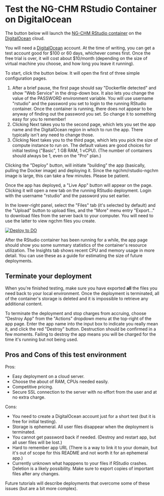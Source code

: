 # Test the NG-CHM RStudio Container on DigitalOcean

The button below will launch the [NG-CHM RStudio container](https://hub.docker.com/r/ngchm/rstudio-ngchm) on the [DigitalOcean](https://digitalocean.com) cloud.

You will need a [DigitalOcean](https://digitalocean.com) account.  At the time of writing, you can get a test account good for $100 or 60 days, whichever comes first.  Once the free trial is over, it will cost about $10/month (depending on the size of virtual machine you choose, and how long you leave it running).

To start, click the button below.  It will open the first of three simple configuration pages.

  1. After a brief pause, the first page should say "Dockerfile detected" and show "Web Service" in the drop-down box.  It also lets you change the value of the PASSWORD environment variable.  You will use username "rstudio" and the password you set to login to the running RStudio container.  Once the container is running, there does not appear to be anyway of finding out the password you set.  So change it to something easy for you to remember!
  2. Clicking Next takes you to the second page, which lets you set the app name and the DigitalOcean region in which to run the app.  There typically isn't any need to change those.
  3. Clicking Next takes you to the third page, which lets you pick the size of compute instance to run on.  The default values are good choices for initial testing ("Basic", 1 GB RAM, 1 vCPU).  (The number of containers should always be 1, even on the "Pro" plan.)

Clicking the "Deploy" button, will initiate "building" the app (basically, pulling the Docker image) and deploying it.  Since the ngchm/rstudio-ngchm image is large, this can take a few minutes.  Please be patient.

Once the app has deployed, a "Live App" button will appear on the page. Clicking it will open a new tab on the running RStudio deployment.  Login with the username "rstudio" and the password you set earlier.

In the lower-right panel, select the "Files" tab (it's selected by default) and the "Upload" button to upload files, and the "More" menu entry "Export..." to download files from the server back to your computer.  You will need to use the latter to view ngchm files you create.

[![Deploy to DO](https://www.deploytodo.com/do-btn-blue.svg)](https://cloud.digitalocean.com/apps/new?repo=https://github.com/bmbroom/do-test/tree/main)

After the RStudio container has been running for a while, the app page should show you some summary statistics of the container's resource utilization.  The Insights tab shows recent CPU and memory usage in more detail.  You can use these as a guide for estimating the size of future deployments.

## Terminate your deployment

When you're finished testing, make sure you have exported **all** the files you need back to your local environment.  Once the deployment is terminated, all of the container's storage is deleted and it is impossible to retrieve any additional content.

To terminate the deployment and stop charges from accruing, choose "Destroy App" from the "Actions" dropdown menu at the top-right of the app page. Enter the app name into the input box to indicate you really mean it, and click the red "Destroy" button.  Destruction should be confirmed in a few moments.  Failing to destroy the app means you will be charged for the time it's running but not being used.

## Pros and Cons of this test environment

Pros:
  - Easy deployment on a cloud server.
  - Choose the about of RAM, CPUs needed easily.
  - Competitive pricing.
  - Secure SSL connection to the server with no effort from the user and at no extra charge.

Cons:
  - You need to create a DigitalOcean account just for a short test (but it is free for initial testing).
  - Storage is ephemeral.  All user files disappear when the deployment is terminated.
  - You cannot get password back if needed. (Destroy and restart app, but all user files will be lost.)
  - Hard to remember app URL (There is a way to link it to your domain, but it's out of scope for this README and not worth it for an ephemeral app.)
  - Currently unknown what happpens to your files if RStudio crashes. Deletion is a likely possibility. Make sure to export copies of important files after any changes.

Future tutorials will describe deployments that overcome some of these issues (but are a bit more complex).
